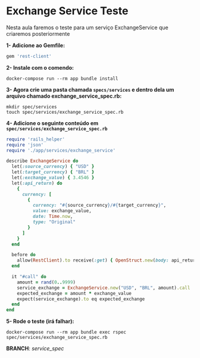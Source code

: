 # Exchange Service Teste

Nesta aula faremos o teste para um serviço ExchangeService que criaremos posteriormente



**1- Adicione ao Gemfile:**

```ruby
gem 'rest-client'
```



**2- Instale com o comendo:**

```shell
docker-compose run --rm app bundle install
```



**3- Agora crie uma pasta chamada `specs/services` e dentro dela um arquivo chamado exchange_service_spec.rb:**

```shell
mkdir spec/services
touch spec/services/exchange_service_spec.rb
```



**4- Adicione o seguinte conteúdo em `spec/services/exchange_service_spec.rb`**

```ruby
require 'rails_helper'
require 'json'
require './app/services/exchange_service'

describe ExchangeService do
  let(:source_currency) { "USD" }
  let(:target_currency) { "BRL" }
  let(:exchange_value) { 3.4546 }
  let(:api_return) do
    {
      currency: [
        {
          currency: "#{source_currency}/#{target_currency}",
          value: exchange_value,
          date: Time.now,
          type: "Original"
        }
      ]
    }
  end

  before do
    allow(RestClient).to receive(:get) { OpenStruct.new(body: api_return.to_json) }
  end

  it "#call" do
    amount = rand(0..9999)
    service_exchange = ExchangeService.new("USD", "BRL", amount).call
    expected_exchange = amount * exchange_value
    expect(service_exchange).to eq expected_exchange
  end
end
```



**5- Rode o teste (irá falhar):**

```shell
docker-compose run --rm app bundle exec rspec spec/services/exchange_service_spec.rb
```



**BRANCH**: *service_spec*